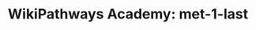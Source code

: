 ---
annotations:
- type: Pathway Ontology
  value: classic metabolic pathway
authors:
- ZDLech
description: Cholesterol is being synthetized from its precursor Acetyl-CoA in a chain
  of reactions constituting a mevalonate pathway.
last-edited: 2022-02-06
organisms:
- Homo sapiens
redirect_from:
- /index.php/Pathway:WP5163
- /instance/WP5163
schema-jsonld:
- '@context': https://schema.org/
  '@id': https://wikipathways.github.io/pathways/WP5163.html
  '@type': Dataset
  creator:
    '@type': Organization
    name: WikiPathways
  description: Cholesterol is being synthetized from its precursor Acetyl-CoA in a
    chain of reactions constituting a mevalonate pathway.
  keywords:
  - FDPS
  - cholesterol
  - Dimethylallyl pyrophosphate
  - CYP51A1
  - Acetyl-CoA
  - Lanosterin
  - farnesyl pyrophosphate
  - HMG-CoA
  - MVK
  - LSS
  - NSDHL
  - Geranyl-PP
  - Mevalonic acid-5P
  - FDFT1
  - DHCR7
  - HMGCR
  - 7-Dehydrocholesterol
  - PMVK
  - Mevalonic acid 5-pyrophosphate
  - Lathosterol
  - (S)-2,3-Epoxysqualene
  - IDI1
  - MVD
  - SQLE
  - Squalene
  - HMGCS1
  - Mevalonic acid
  - SC5DL
  - MSMO1
  - isopentenyl pyrophosphate
  license: CC0
  name: 'WikiPathways Academy: met-1-last'
seo: CreativeWork
title: 'WikiPathways Academy: met-1-last'
wpid: WP5163
---